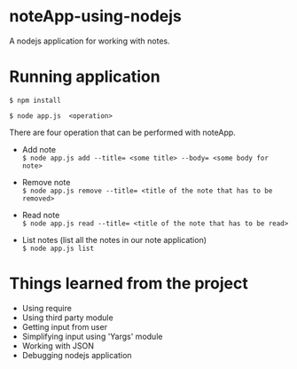 # noteApp-using-nodejs
A nodejs application for working with notes.

# Running application

`$ npm install`

`$ node app.js  <operation>`

There are four operation that can be performed with noteApp.

- Add note<br>
  `$ node app.js add --title= <some title> --body= <some body for note>`
  
- Remove note<br>
  `$ node app.js remove --title= <title of the note that has to be removed>`

- Read note<br>
  `$ node app.js read --title= <title of the note that has to be read> `
  
- List notes (list all the notes in our note application)<br>
  `$ node app.js list`


# Things learned from the project

+ Using require
+ Using third party module
+ Getting input from user
+ Simplifying input using 'Yargs' module
+ Working with JSON
+ Debugging nodejs application

